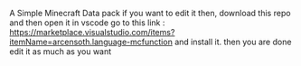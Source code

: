 A Simple Minecraft Data pack
if you want to edit it then,
download this repo and then open it in vscode
go to this link :
https://marketplace.visualstudio.com/items?itemName=arcensoth.language-mcfunction
and install it.
then you are done edit it as much as you want